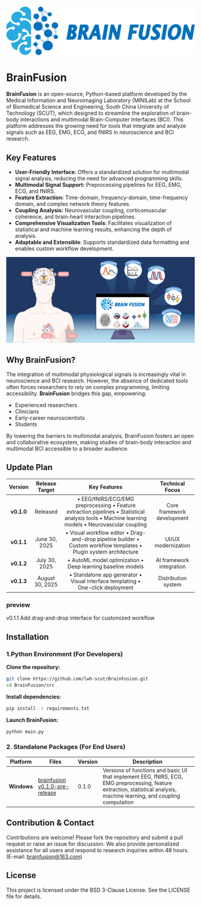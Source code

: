 ![BrainFusion](resource/images/logo.png)
# BrainFusion
**BrainFusion** is an open-source, Python-based platform developed by the Medical Information and Neuroimaging Laboratory (MINILab) at the School of Biomedical Science and Engineering, South China University of Technology (SCUT), which designed to streamline the exploration of brain-body interactions and multimodal Brain-Computer Interfaces (BCI). This platform addresses the growing need for tools that integrate and analyze signals such as EEG, EMG, ECG, and fNIRS in neuroscience and BCI research.

## Key Features
- **User-Friendly Interface**: Offers a standardized solution for multimodal signal analysis, reducing the need for advanced programming skills.
- **Multimodal Signal Support:** Preprocessing pipelines for EEG, EMG, ECG, and fNIRS.
- **Feature Extraction:** Time-domain, frequency-domain, time-frequency domain, and complex network theory features.
- **Coupling Analysis:** Neurovascular coupling, corticomuscular coherence, and brain-heart interaction pipelines.
- **Comprehensive Visualization Tools**: Facilitates visualization of statistical and machine learning results, enhancing the depth of analysis.
- **Adaptable and Extensible**: Supports standardized data formatting and enables custom workflow development.

![BrainFusion](resource/images/content.png)

## Why BrainFusion?

The integration of multimodal physiological signals is increasingly vital in neuroscience and BCI research. However, the absence of dedicated tools often forces researchers to rely on complex programming, limiting accessibility. **BrainFusion** bridges this gap, empowering:
- Experienced researchers
- Clinicians
- Early-career neuroscientists
- Students

By lowering the barriers to multimodal analysis, BrainFusion fosters an open and collaborative ecosystem, making studies of brain-body interaction and multimodal BCI accessible to a broader audience.

## Update Plan

|  Version   | Release Target  |                         Key Features                         |      Technical Focus       |
| :--------: | :-------------: | :----------------------------------------------------------: | :------------------------: |
| **v0.1.0** |    Released     | • EEG/fNIRS/ECG/EMG preprocessing • Feature extraction pipelines • Statistical analysis tools • Machine learning models • Neurovascular coupling | Core framework development |
| **v0.1.1** |  June 30, 2025  | • Visual workflow editor • Drag-and-drop pipeline builder • Custom workflow templates • Plugin system architecture |    UI/UX modernization     |
| **v0.1.2** |  July 30, 2025  | • AutoML model optimization • Deep learning baseline models  |  AI framework integration  |
| **v0.1.3** | August 30, 2025 | • Standalone app generator • Visual interface templating • One-click deployment |    Distribution system     |

### preview

v0.1.1 Add drag-and-drop interface for customized workflow



## Installation

### 1.Python Environment (For Developers)

**Clone the repository:**

```bash
git clone https://github.com/lwh-scut/BrainFusion.git  
cd BrainFusion/src
```
**Install dependencies:**

```bash
pip install -r requirements.txt  
```
**Launch BrainFusion:**

```bash
python main.py  
```
### 2. Standalone Packages (For End Users)

| Platform    | Files                                                        | Version | Description                                                  |
| ----------- | ------------------------------------------------------------ | ------- | ------------------------------------------------------------ |
| **Windows** | [brainfusion v0.1.0-pre-release](./application/brainfusion-v0.1.0-pre-release/) | 0.1.0   | Versions of functions and basic UI that implement EEG, fNIRS, ECG, EMG preprocessing, feature extraction, statistical analysis, machine learning, and coupling computation |

## Contribution & Contact
Contributions are welcome! Please fork the repository and submit a pull request or raise an issue for discussion. We also provide personalized assistance for all users and respond to research inquiries within 48 hours. (E-mail: brainfusion@163.com)

## License
This project is licensed under the BSD 3-Clause License. See the LICENSE file for details.
